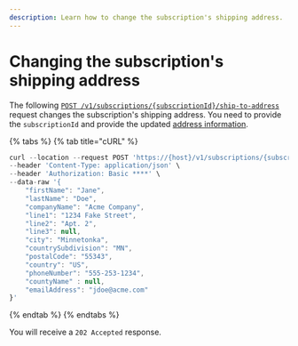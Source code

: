 ```yaml
---
description: Learn how to change the subscription's shipping address.
---
```


# Changing the subscription's shipping address

The following [`POST /v1/subscriptions/{subscriptionId}/ship-to-address`](https://www.digitalriver.com/docs/commerce-api-reference/#operation/modifyShippingAddress) request changes the subscription's shipping address. You need to provide the `subscriptionId` and provide the updated [address information](../../cart/providing-address-information.md#basic-address-information).

{% tabs %}
{% tab title="cURL" %}
```javascript
curl --location --request POST 'https://{host}/v1/subscriptions/{subscriptionId}/ship-to-address' \
--header 'Content-Type: application/json' \
--header 'Authorization: Basic ****' \
--data-raw '{
    "firstName": "Jane", 
    "lastName": "Doe", 
    "companyName": "Acme Company", 
    "line1": "1234 Fake Street",
    "line2": "Apt. 2", 
    "line3": null, 
    "city": "Minnetonka",
    "countrySubdivision": "MN", 
    "postalCode": "55343", 
    "country": "US", 
    "phoneNumber": "555-253-1234", 
    "countyName" : null, 
    "emailAddress": "jdoe@acme.com" 
}'
```
{% endtab %}
{% endtabs %}

You will receive a `202 Accepted` response.
